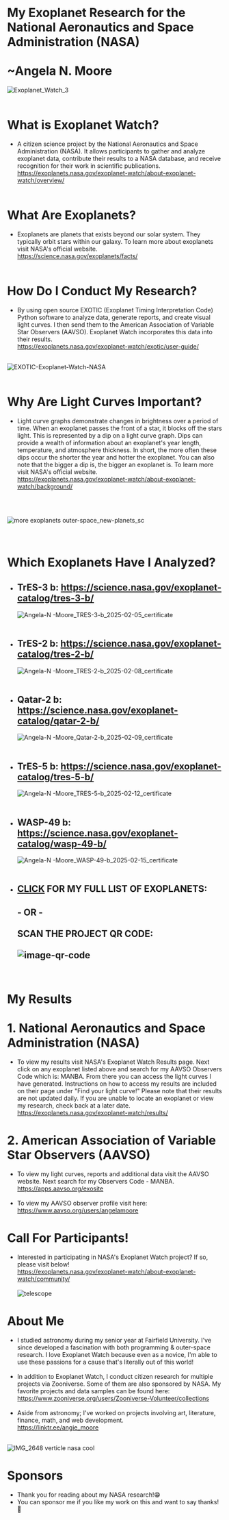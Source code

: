 # <br>My Exoplanet Research for the National Aeronautics and Space Administration (NASA)<br><br> ~Angela N. Moore <br>
![Exoplanet_Watch_3](https://github.com/user-attachments/assets/f1847e83-7011-45f8-b8e1-5218ccd9243a)
<br>
<br>
# What is Exoplanet Watch? 
- A citizen science project by the National Aeronautics and Space Administration (NASA).  It allows participants to gather and analyze exoplanet data, contribute their results to a NASA database, and receive recognition for their work in scientific publications. <br>
https://exoplanets.nasa.gov/exoplanet-watch/about-exoplanet-watch/overview/ <br><br>
# What Are Exoplanets?
- Exoplanets are planets that exists beyond our solar system.  They typically orbit stars within our galaxy.  To learn more about exoplanets visit NASA's official website. <br> https://science.nasa.gov/exoplanets/facts/ <br><br>
# How Do I Conduct My Research?
- By using open source EXOTIC (Exoplanet Timing Interpretation Code) Python software to analyze data, generate reports, and create visual light curves.  I then send them to the American Association of Variable Star Observers (AAVSO). Exoplanet Watch incorporates this data into their results. <br> https://exoplanets.nasa.gov/exoplanet-watch/exotic/user-guide/

<br> ![EXOTIC-Exoplanet-Watch-NASA](https://github.com/user-attachments/assets/3bb90e63-2d81-40cc-ab98-5635f5c2c719)
<br>
<br>
# Why Are Light Curves Important?
- Light curve graphs demonstrate changes in brightness over a period of time.  When an exoplanet passes the front of a star, it blocks off the stars light.  This is represented by a dip on a light curve graph. Dips can provide a wealth of information about an exoplanet's year length, temperature, and atmosphere thickness. In short, the more often these dips occur the shorter the year and hotter the exoplanet. You can also note that the bigger a dip is, the bigger an exoplanet is. To learn more visit NASA's official website. <br>
https://exoplanets.nasa.gov/exoplanet-watch/about-exoplanet-watch/background/ <br><br>
<br>



![more exoplanets outer-space_new-planets_sc](https://github.com/user-attachments/assets/0bfd70c7-2b1a-45c8-a47c-5bc736e7c962)

# <br> Which Exoplanets Have I Analyzed? <br>
- ## TrES-3 b: https://science.nasa.gov/exoplanet-catalog/tres-3-b/
  ![Angela-N -Moore_TRES-3-b_2025-02-05_certificate](https://github.com/user-attachments/assets/4bb17d6d-28e2-4bc8-b6c7-435963f3269d)  <br><br>

-  ## TrES-2 b: https://science.nasa.gov/exoplanet-catalog/tres-2-b/
   ![Angela-N -Moore_TRES-2-b_2025-02-08_certificate](https://github.com/user-attachments/assets/8d593420-e3ba-4c49-8699-32f6627b2ed1)  <br><br>

- ## Qatar-2 b: https://science.nasa.gov/exoplanet-catalog/qatar-2-b/  
  ![Angela-N -Moore_Qatar-2-b_2025-02-09_certificate](https://github.com/user-attachments/assets/95771ccf-95eb-436b-a904-f63f691ef36d)  <br><br>

-  ## TrES-5 b: https://science.nasa.gov/exoplanet-catalog/tres-5-b/  
   ![Angela-N -Moore_TRES-5-b_2025-02-12_certificate](https://github.com/user-attachments/assets/67eb4220-1587-496f-9828-5e7b5758ed21)  <br><br>

-  ## WASP-49 b: https://science.nasa.gov/exoplanet-catalog/wasp-49-b/  
   ![Angela-N -Moore_WASP-49-b_2025-02-15_certificate](https://github.com/user-attachments/assets/aab275ed-dc17-4dfb-8dbf-15f31683ed1f)
  <br><br>
- ## [CLICK](https://app.emaze.com/@alfioqlcw/nasa) FOR MY FULL LIST OF EXOPLANETS: <br>
  ## - OR - <br> <br> SCAN THE PROJECT QR CODE: <br> <br> ![image-qr-code](https://github.com/user-attachments/assets/e63a6061-f70f-4cb4-a1ed-b293d389d4af)
<br>


# My Results <br><br> 1.  National Aeronautics and Space Administration (NASA)
- To view my results visit NASA's Exoplanet Watch Results page.  Next click on any exoplanet listed above and search for my AAVSO Observers Code which is: MANBA.  From there you can access the light curves I have generated.  Instructions on how to access my results are included on their page under "Find your light curve!"  Please note that their results are not updated daily.  If you are unable to locate an exoplanet or view my research, check back at a later date.  
https://exoplanets.nasa.gov/exoplanet-watch/results/

# 2. American Association of Variable Star Observers (AAVSO) 
- To view my light curves, reports and additional data visit the AAVSO website.  Next search for my Observers Code - MANBA. <br>https://apps.aavso.org/exosite <br><br>
- To view my AAVSO observer profile visit here:<br> https://www.aavso.org/users/angelamoore



#  Call For Participants!
- Interested in participating in NASA's Exoplanet Watch project?  If so, please visit below!<br>
  https://exoplanets.nasa.gov/exoplanet-watch/about-exoplanet-watch/community/
  <br>
  <br>
  ![telescope](https://github.com/user-attachments/assets/23b7ec3a-4b51-4eb1-bd3c-9ab9e314ebdd)

# About Me
- I studied astronomy during my senior year at Fairfield University.  I've since developed a fascination with both programming & outer-space research. I love Exoplanet Watch because even as a novice, I'm able to use these passions for a cause that's literally out of this world!<br><br>
- In addition to Exoplanet Watch, I conduct citizen research for multiple projects via Zooniverse.  Some of them are also sponsored by NASA.  My favorite projects and data samples can be found here:
<br> https://www.zooniverse.org/users/Zooniverse-Volunteer/collections<br><br>
- Aside from astronomy; I've worked on projects involving art, literature, finance, math, and web development.
<br> https://linktr.ee/angie_moore <br><br>

![IMG_2648 verticle nasa cool](https://github.com/user-attachments/assets/c3e8a735-4b53-4633-b98e-3aaf7202504e)

# Sponsors
- Thank you for reading about my NASA research!😁
- You can sponsor me if you like my work on this and want to say thanks!💖



